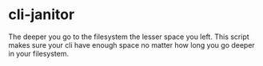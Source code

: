 cli-janitor
===========

The deeper you go to the filesystem the lesser space you left. This script makes sure your cli have enough space no matter how long you go deeper in your filesystem.
